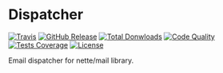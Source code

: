 Dispatcher
==========

[![Travis](https://img.shields.io/travis/juniwalk/dispatcher.svg?style=flat-square)](https://travis-ci.org/juniwalk/dispatcher)
[![GitHub Release](https://img.shields.io/github/release/juniwalk/dispatcher.svg?style=flat-square)](https://github.com/juniwalk/dispatcher/releases)
[![Total Donwloads](https://img.shields.io/packagist/dt/juniwalk/dispatcher.svg?style=flat-square)](https://packagist.org/packages/juniwalk/dispatcher)
[![Code Quality](https://img.shields.io/scrutinizer/g/juniwalk/dispatcher.svg?style=flat-square)](https://scrutinizer-ci.com/g/juniwalk/dispatcher/)
[![Tests Coverage](https://img.shields.io/scrutinizer/coverage/g/juniwalk/dispatcher.svg?style=flat-square)](https://scrutinizer-ci.com/g/juniwalk/dispatcher/)
[![License](https://img.shields.io/packagist/l/juniwalk/dispatcher.svg?style=flat-square)](https://mit-license.org)

Email dispatcher for nette/mail library.
